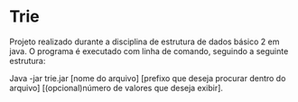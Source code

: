# Trie

Projeto realizado durante a disciplina de estrutura de dados básico 2 em java. O programa é executado com linha de comando, seguindo a seguinte estrutura:

Java -jar trie.jar [nome do arquivo] [prefixo que deseja procurar dentro do arquivo] [(opcional)número de valores que deseja exibir].
